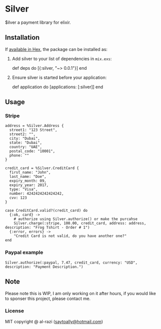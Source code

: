 # Silver

$ilver a payment library for elixir.

## Installation

If [available in Hex](https://hex.pm/package/silver), the package can be installed as:

  1. Add silver to your list of dependencies in `mix.exs`:

        def deps do
          [{:silver, "~> 0.0.1"}]
        end

  2. Ensure silver is started before your application:

        def application do
          [applications: [:silver]]
        end

## Usage

### Stripe
    address = %Silver.Address {
      street1: "123 Street",
      street2: "",
      city: "Dubai",
      state: "Dubai",
      country: "UAE",
      postal_code: "10001",
      phone: ""
    }

    credit_card = %Silver.CreditCard {
      first_name: "John",
      last_name: "Doe",
      expiry_month: 09,
      expiry_year: 2017,
      type: "Visa",
      number: 4242424242424242,
      cvv: 123
    }

    case CreditCard.valid?(credit_card) do
      {:ok, card} -> 
        # authorize using Silver.authorize() or make the purcahse
        Silver.charge(:stripe, 100.00, credit_card, address: address, description: "Frog Tshirt - Order # 1")
      {:error, errors} ->
        "Credit Card is not valid, do you have another one?"
    end

### Paypal example
    Silver.authorize(:paypal, 7.47, credit_card, currency: "USD", description: "Payment Description.")

## Note

Please note this is WIP, I am only working on it after hours, if you would like 
to sponser this project, please contact me.

### License

MIT copyright @ al-razi (saytoally@hotmail.com)
